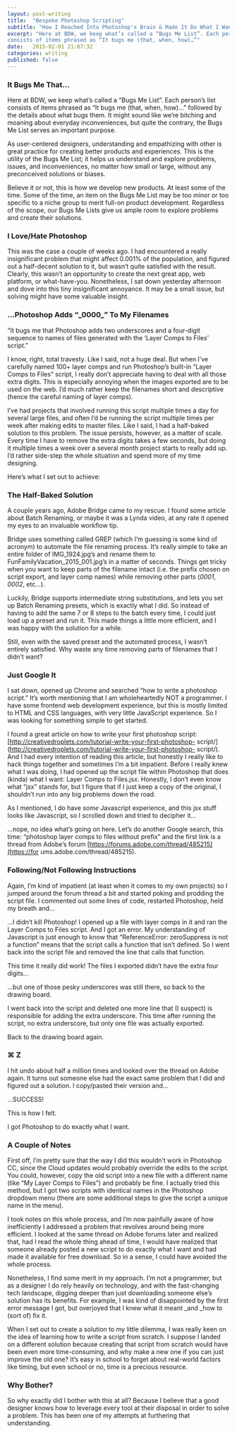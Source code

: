 ```yaml
---
layout: post-writing
title:  "Bespoke Photoshop Scripting"
subtitle: "How I Reached Into Photoshop's Brain & Made It Do What I Want."
excerpt: "Here at BDW, we keep what’s called a “Bugs Me List”. Each person’s list
consists of items phrased as “It bugs me (that, when, how)…”"
date:   2015-02-01 21:07:32
categories: writing
published: false
---
```

### It Bugs Me That…

Here at BDW, we keep what’s called a “Bugs Me List”. Each person’s list
consists of items phrased as “It bugs me (that, when, how)…” followed by the
details about what bugs them. It might sound like we’re bitching and moaning
about everyday inconveniences, but quite the contrary, the Bugs Me List serves
an important purpose.

As user-centered designers, understanding and empathizing with other is great
practice for creating better products and experiences. This is the utility of
the Bugs Me List; it helps us understand and explore problems, issues, and
inconveniences, no matter how small or large, without any preconceived
solutions or biases.

Believe it or not, this is how we develop new products. At least some of the
time. Some of the time, an item on the Bugs Me List may be too minor or too
specific to a niche group to merit full-on product development. Regardless of
the scope, our Bugs Me Lists give us ample room to explore problems and create
their solutions.

### I Love/Hate Photoshop

This was the case a couple of weeks ago. I had encountered a really
insignificant problem that might affect 0.001% of the population, and figured
out a half-decent solution to it, but wasn’t quite satisfied with the result.
Clearly, this wasn’t an opportunity to create the next great app, web
platform, or what-have-you. Nonetheless, I sat down yesterday afternoon and
dove into this tiny insignificant annoyance. It may be a small issue, but
solving might have some valuable insight.

<h3>…Photoshop Adds &ldquo;_0000_&rdquo; To My Filenames</h3>

“It bugs me that Photoshop adds two underscores and a four-digit sequence to
names of files generated with the ‘Layer Comps to Files’ script.”

I know, right, total travesty. Like I said, not a huge deal. But when I’ve
carefully named 100+ layer comps and run Photoshop’s built-in “Layer Comps to
Files” script, I really don’t appreciate having to deal with all those extra
digits. This is especially annoying when the images exported are to be used on
the web. I’d much rather keep the filenames short and descriptive (hence the
careful naming of layer comps).

I’ve had projects that involved running this script multiple times a day for
several large files, and often I’d be running the script multiple times per
week after making edits to master files. Like I said, I had a half-baked
solution to this problem. The issue persists, however, as a matter of scale.
Every time I have to remove the extra digits takes a few seconds, but doing it
multiple times a week over a several month project starts to really add up.
I’d rather side-step the whole situation and spend more of my time designing.

Here’s what I set out to achieve:

### The Half-Baked Solution

A couple years ago, Adobe Bridge came to my rescue. I found some article about
Batch Renaming, or maybe it was a Lynda video, at any rate it opened my eyes
to an invaluable workflow tip.

Bridge uses something called GREP (which I’m guessing is some kind of acronym)
to automate the file renaming process. It’s really simple to take an entire
folder of IMG_1924.jpg’s and rename them to FunFamilyVacation_2015_001.jpg’s
in a matter of seconds. Things get tricky when you want to keep parts of the
filename intact (i.e. the prefix chosen on script export, and layer comp
names) while removing other parts (_0001_, _0002_, etc…).

Luckily, Bridge supports intermediate string substitutions, and lets you set
up Batch Renaming presets, which is exactly what I did. So instead of having
to add the same 7 or 8 steps to the batch every time, I could just load up a
preset and run it. This made things a little more efficient, and I was happy
with the solution for a while.

Still, even with the saved preset and the automated process, I wasn’t entirely
satisfied. Why waste any time removing parts of filenames that I didn’t want?

### Just Google It

I sat down, opened up Chrome and searched “how to write a photoshop script.”
It’s worth mentioning that I am wholeheartedly NOT a programmer. I have some
frontend web development experience, but this is mostly limited to HTML and
CSS languages, with very little JavaScript experience. So I was looking for
something simple to get started.

I found a great article on how to write your first photoshop script:
[http://creativedroplets.com/tutorial-write-your-first-photoshop-
script/](http://creativedroplets.com/tutorial-write-your-first-photoshop-
script/). And I had every intention of reading this article, but honestly I
really like to hack things together and sometimes I’m a bit impatient. Before
I really knew what I was doing, I had opened up the script file within
Photoshop that does (kinda) what I want: Layer Comps to Files.jsx. Honestly, I
don’t even know what “jsx” stands for, but I figure that if I just keep a copy
of the original, I shouldn’t run into any big problems down the road.

As I mentioned, I do have _some_ Javascript experience, and this jsx stuff
looks like Javascript, so I scrolled down and tried to decipher it…

…nope, no idea what’s going on here. Let’s do another Google search, this
time: “photoshop layer comps to files without prefix” and the first link is a
thread from Adobe’s forum [https://forums.adobe.com/thread/485215](https://for
ums.adobe.com/thread/485215).

### Following/Not Following Instructions

Again, I’m kind of impatient (at least when it comes to my own projects) so I
jumped around the forum thread a bit and started poking and prodding the
script file. I commented out some lines of code, restarted Photoshop, held my
breath and…

…I didn’t kill Photoshop! I opened up a file with layer comps in it and ran
the Layer Comps to Files script. And I got an error. My understanding of
Javascript is just enough to know that “ReferenceError: zeroSuppress is not a
function” means that the script calls a function that isn’t defined. So I went
back into the script file and removed the line that calls that function.

This time it really did work! The files I exported didn’t have the extra four
digits…

…but one of those pesky underscores was still there, so back to the drawing
board.

I went back into the script and deleted one more line that (I suspect) is
responsible for adding the extra underscore. This time after running the
script, no extra underscore, but only one file was actually exported.

Back to the drawing board again.

### ⌘ Z

I hit undo about half a million times and looked over the thread on Adobe
again. It turns out someone else had the exact same problem that I did and
figured out a solution. I copy/pasted their version and…

…SUCCESS!

This is how I felt.

I got Photoshop to do exactly what I want.

### A Couple of Notes

First off, I’m pretty sure that the way I did this wouldn’t work in Photoshop
CC, since the Cloud updates would probably override the edits to the script.
You could, however, copy the old script into a new file with a different name
(like “My Layer Comps to Files”) and probably be fine. I actually tried this
method, but I got two scripts with identical names in the Photoshop dropdown
menu (there are some additional steps to give the script a unique name in the
menu).

I took notes on this whole process, and I’m now painfully aware of how
inefficiently I addressed a problem that revolves around being more efficient.
I looked at the same thread on Adobe forums later and realized that, had I
read the whole thing ahead of time, I would have realized that someone already
posted a new script to do exactly what I want and had made it available for
free download. So in a sense, I could have avoided the whole process.

Nonetheless, I find some merit in my approach. I’m not a programmer, but as a
designer I do rely heavily on technology, and with the fast-changing tech
landscape, digging deeper than just downloading someone else’s solution has
its benefits. For example, I was kind of disappointed by the first error
message I got, but overjoyed that I knew what it meant _and _how to (sort of)
fix it.

When I set out to create a solution to my little dilemma, I was really keen on
the idea of learning how to write a script from scratch. I suppose I landed on
a different solution because creating that script from scratch would have been
even more time-consuming, and why make a new one if you can just improve the
old one? It’s easy in school to forget about real-world factors like timing,
but even school or no, time is a precious resource.

### Why Bother?

So why exactly did I bother with this at all? Because I believe that a good
designer knows how to leverage every tool at their disposal in order to solve
a problem. This has been one of my attempts at furthering that understanding.